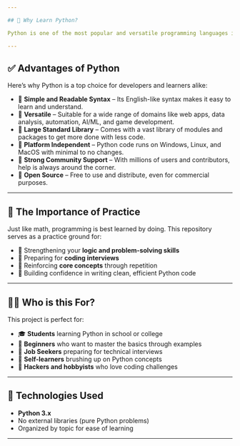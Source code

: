 ```yaml
---

## 🐍 Why Learn Python?

Python is one of the most popular and versatile programming languages in the world today. It’s widely used in web development, data science, machine learning, automation, artificial intelligence, and much more. Whether you're just starting your programming journey or diving into advanced topics, Python is an essential tool in your developer toolkit.

---
```


## ✅ Advantages of Python

Here’s why Python is a top choice for developers and learners alike:

- 🔹 **Simple and Readable Syntax** – Its English-like syntax makes it easy to learn and understand.
- 🔹 **Versatile** – Suitable for a wide range of domains like web apps, data analysis, automation, AI/ML, and game development.
- 🔹 **Large Standard Library** – Comes with a vast library of modules and packages to get more done with less code.
- 🔹 **Platform Independent** – Python code runs on Windows, Linux, and MacOS with minimal to no changes.
- 🔹 **Strong Community Support** – With millions of users and contributors, help is always around the corner.
- 🔹 **Open Source** – Free to use and distribute, even for commercial purposes.

---

## 🚀 The Importance of Practice

Just like math, programming is best learned by doing. This repository serves as a practice ground for:

- 🔸 Strengthening your **logic and problem-solving skills**
- 🔸 Preparing for **coding interviews**
- 🔸 Reinforcing **core concepts** through repetition
- 🔸 Building confidence in writing clean, efficient Python code

---

## 👩‍💻 Who is this For?

This project is perfect for:

- 🎓 **Students** learning Python in school or college
- 🔰 **Beginners** who want to master the basics through examples
- 💼 **Job Seekers** preparing for technical interviews
- 🧠 **Self-learners** brushing up on Python concepts
- 🧪 **Hackers and hobbyists** who love coding challenges

---

## 🧰 Technologies Used

- **Python 3.x**
- No external libraries (pure Python problems)
- Organized by topic for ease of learning

---

